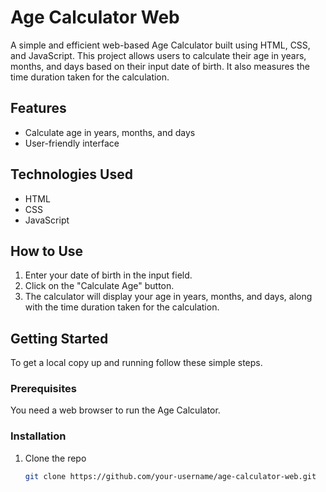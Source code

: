 # Age Calculator Web
A simple and efficient web-based Age Calculator built using HTML, CSS, and JavaScript. This project allows users to calculate their age in years, months, and days based on their input date of birth. It also measures the time duration taken for the calculation.

## Features
- Calculate age in years, months, and days
- User-friendly interface

## Technologies Used
- HTML
- CSS
- JavaScript

## How to Use
1. Enter your date of birth in the input field.
2. Click on the "Calculate Age" button.
3. The calculator will display your age in years, months, and days, along with the time duration taken for the calculation.

## Getting Started
To get a local copy up and running follow these simple steps.

### Prerequisites
You need a web browser to run the Age Calculator.

### Installation
1. Clone the repo
   ```sh
   git clone https://github.com/your-username/age-calculator-web.git
